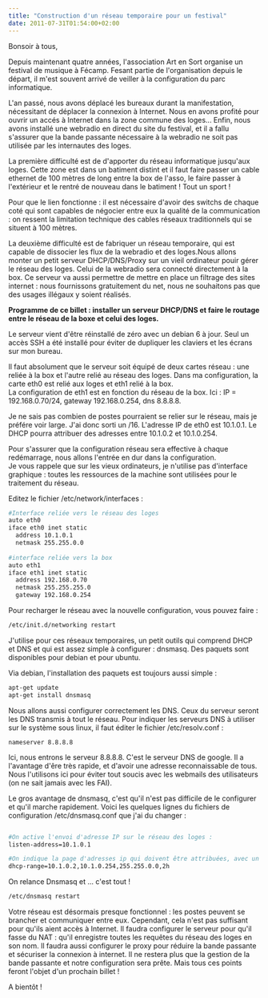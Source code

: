```yaml
---
title: "Construction d'un réseau temporaire pour un festival"
date: 2011-07-31T01:54:00+02:00
---
```


Bonsoir à tous,

Depuis maintenant quatre années, l'association Art en Sort organise un festival de musique à Fécamp. Fesant partie de l'organisation depuis le départ, il m'est souvent arrivé de veiller à la configuration du parc informatique.

L'an passé, nous avons déplacé les bureaux durant la manifestation, nécessitant de déplacer la connexion à Internet. Nous en avons profité pour ouvrir un accés à Internet dans la zone commune des loges... Enfin, nous avons installé une webradio en direct du site du festival, et il a fallu s'assurer que la bande passante nécessaire à la webradio ne soit pas utilisée par les internautes des loges.

La première difficulté est de d'apporter du réseau informatique jusqu'aux loges. Cette zone est dans un batiment distint et il faut faire passer un cable ethernet de 100 mètres de long entre la box de l'asso, le faire passer à l'extérieur et le rentré de nouveau dans le batiment ! Tout un sport !

Pour que le lien fonctionne : il est nécessaire d'avoir des switchs de chaque coté qui sont capables de négocier entre eux la qualité de la communication : on ressent la limitation technique des cables réseaux traditionnels qui se situent à 100 mètres.

La deuxième difficulté est de fabriquer un réseau temporaire, qui est capable de dissocier les flux de la webradio et des loges.Nous allons monter un petit serveur DHCP/DNS/Proxy sur un vieil ordinateur pouir gérer le réseau des loges. Celui de la webradio sera connecté directement à la box. Ce serveur va aussi permettre de mettre en place un filtrage des sites internet : nous fournissons gratuitement du net, nous ne souhaitons pas que des usages illégaux y soient réalisés.

**Programme de ce billet : installer un serveur DHCP/DNS et faire le routage entre le réseau de la boxe et celui des loges.**

Le serveur vient d'être réinstallé de zéro avec un debian 6 à jour. Seul un accès SSH a été installé pour éviter de dupliquer les claviers et les écrans sur mon bureau.

Il faut absolument que le serveur soit équipé de deux cartes réseau : une reliée à la box et l'autre relié au réseau des loges. Dans ma configuration, la carte eth0 est relié aux loges et eth1 relié à la box.  
La configuration de eth1 est en fonction du réseau de la box. Ici : IP = 192.168.0.70/24, gateway 192.168.0.254, dns 8.8.8.8.

Je ne sais pas combien de postes pourraient se relier sur le réseau, mais je préfére voir large. J'ai donc sorti un /16. L'adresse IP de eth0 est  10.1.0.1. Le DHCP pourra attribuer des adresses entre 10.1.0.2 et 10.1.0.254.

Pour s'assurer que la configuration réseau sera effective à chaque redémarrage, nous allons l'entrée en dur dans la configuration.  
Je vous rappele que sur les vieux ordinateurs, je n'utilise pas d'interface graphique : toutes les ressources de la machine sont utilisées pour le traitement du réseau.

Editez le fichier /etc/network/interfaces :

```bash
#Interface reliée vers le réseau des loges  
auto eth0  
iface eth0 inet static  
  address 10.1.0.1  
  netmask 255.255.0.0  
  
#interface reliée vers la box  
auto eth1  
iface eth1 inet static  
  address 192.168.0.70  
  netmask 255.255.255.0  
  gateway 192.168.0.254
```

Pour recharger le réseau avec la nouvelle configuration, vous pouvez faire :

```bash
/etc/init.d/networking restart
```

J'utilise pour ces réseaux temporaires, un petit outils qui comprend DHCP et DNS et qui est assez simple à configurer : dnsmasq. Des paquets sont disponibles pour debian et pour ubuntu.

Via debian, l'installation des paquets est toujours aussi simple :

```bash
apt-get update  
apt-get install dnsmasq
```

Nous allons aussi configurer correctement les DNS. Ceux du serveur seront les DNS transmis à tout le réseau. Pour indiquer les serveurs DNS à utiliser sur le système sous linux, il faut éditer le fichier /etc/resolv.conf :

```
nameserver 8.8.8.8
```

Ici, nous entrons le serveur 8.8.8.8. C'est le serveur DNS de google. Il a l'avantage d'êre très rapide, et d'avoir une adresse reconnaissable de tous. Nous l'utilisons ici pour éviter tout soucis avec les webmails des utilisateurs (on ne sait jamais avec les FAI).

Le gros avantage de dnsmasq, c'est qu'il n'est pas difficile de le configurer et qu'il marche rapidement. Voici les quelques lignes du fichiers de configuration /etc/dnsmasq.conf que j'ai du changer :

```bash

#On active l'envoi d'adresse IP sur le réseau des loges :  
listen-address=10.1.0.1

#On indique la page d'adresses ip qui doivent être attribuées, avec un bail d'une durée de 2h  
dhcp-range=10.1.0.2,10.1.0.254,255.255.0.0,2h

```

On relance Dnsmasq et ... c'est tout !

```bash
/etc/dnsmasq restart
```

Votre réseau est désormais presque fonctionnel : les postes peuvent se brancher et communiquer entre eux. Cependant, cela n'est pas suffisant pour qu'ils aient accès à Internet. Il faudra configurer le serveur pour qu'il fasse du NAT : qu'il enregistre toutes les requêtes du réseau des loges en son nom. Il faudra aussi configurer le proxy pour réduire la bande passante et sécuriser la connexion à internet. Il ne restera plus que la gestion de la bande passante et notre configuration sera prête. Mais tous ces points feront l'objet d'un prochain billet !

A bientôt !